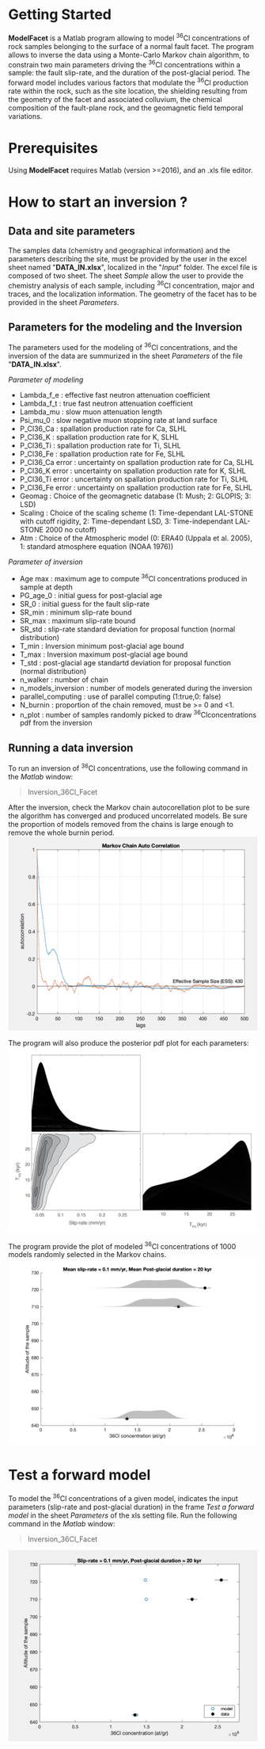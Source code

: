 # Getting Started

**ModelFacet** is a Matlab program allowing to model <sup>36</sup>Cl concentrations of rock samples belonging to the surface of a normal fault facet. The program allows to inverse the data using a Monte-Carlo Markov chain algorithm, to constrain two main parameters driving the <sup>36</sup>Cl concentrations within a sample: the fault slip-rate, and the duration of the post-glacial period. The forward model includes various factors that modulate the <sup>36</sup>Cl production rate within the rock, such as the site location, the shielding resulting from the geometry of the facet and associated colluvium, the chemical composition of the fault-plane rock, and the geomagnetic field temporal variations.

# Prerequisites

Using **ModelFacet** requires Matlab (version >=2016), and an .xls file editor.

# How to start an inversion ?

## Data and site parameters

The samples data (chemistry and geographical information) and the parameters describing the site, must be provided by the user in the excel sheet named "**DATA_IN.xlsx**", localized in the "*Input*" folder. The excel file is composed of two sheet. The sheet *Sample* allow the user to provide the chemistry analysis of each sample, including <sup>36</sup>Cl concentration, major and traces, and the localization information. The geometry of the facet has to be provided in the sheet *Parameters*.

## Parameters for the modeling and the Inversion

The parameters used for the modeling of <sup>36</sup>Cl concentrations, and the inversion of the data are summurized in the sheet *Parameters* of the file  "**DATA_IN.xlsx**". 

*Parameter of modeling*   
- Lambda_f_e : effective fast neutron attenuation coefficient
- Lambda_f_t  : true fast neutron attenuation coefficient
- Lambda_mu  : slow muon attenuation length
- Psi_mu_0 : slow negative muon stopping rate at land surface
- P_Cl36_Ca : spallation production rate for Ca, SLHL
- P_Cl36_K : spallation production rate for K, SLHL
- P_Cl36_Ti : spallation production rate for Ti, SLHL
- P_Cl36_Fe : spallation production rate for Fe, SLHL
- P_Cl36_Ca error : uncertainty on spallation production rate for Ca, SLHL
- P_Cl36_K error : uncertainty on spallation production rate for K, SLHL
- P_Cl36_Ti error  : uncertainty on spallation production rate for Ti, SLHL
- P_Cl36_Fe error : uncertainty on spallation production rate for Fe, SLHL
- Geomag : Choice of the geomagnetic database (1: Mush; 2: GLOPIS; 3: LSD)
- Scaling : Choice of the scaling scheme (1: Time-dependant LAL-STONE with cutoff rigidity, 2: Time-dependant  LSD, 3: Time-independant LAL-STONE 2000 no cutoff)
- Atm : Choice of the Atmospheric model (0: ERA40 (Uppala et al. 2005), 1: standard atmosphere equation (NOAA 1976))

*Parameter of inversion*       
- Age max : maximum age to compute <sup>36</sup>Cl concentrations produced in sample at depth
- PG_age_0 : initial guess for post-glacial age
- SR_0  : initial guess for the fault slip-rate
- SR_min : minimum slip-rate bound
- SR_max : maximum slip-rate bound
- SR_std : slip-rate standard deviation for proposal function (normal distribution)
- T_min : Inversion minimum post-glacial age bound 
- T_max : Inversion maximum post-glacial age bound 
- T_std  : post-glacial age standartd deviation for proposal function (normal distribution)
- n_walker : number of chain
- n_models_inversion : number of models generated during the inversion
- parallel_computing : use of parallel computing (1:true,0: false)
- N_burnin  :  proportion of the chain removed, must be >= 0 and <1.
- n_plot  : number of samples randomly picked to draw <sup>36</sup>Clconcentrations pdf from the inversion

## Running a data inversion

To run an inversion of <sup>36</sup>Cl concentrations, use the following command in the *Matlab* window:
> Inversion_36Cl_Facet

After the inversion, check the Markov chain autocorellation plot to be sure the algorithm has converged and produced uncorrelated models. Be sure the proportion of models removed from the chains is large enough to remove the whole burnin period.
![BLABAL](Private/ACM.PNG)

The program will also produce the posterior pdf plot for each parameters:
![BLABAL](Private/PDF.PNG)

The program provide the plot of modeled <sup>36</sup>Cl concentrations of 1000 models randomly selected in the Markov chains.
![BLABAL](Private/36Cl.PNG)

# Test a forward model
To model the <sup>36</sup>Cl concentrations of a given model, indicates the input parameters (slip-rate and post-glacial duration) in the frame *Test a forward model* in the sheet *Parameters* of the xls setting file.
Run the following command in the *Matlab* window:
> Inversion_36Cl_Facet


![BLABAL](Private/forward_model.PNG)
